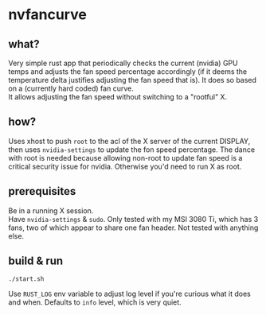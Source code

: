 # nvfancurve

## what?

Very simple rust app that periodically checks the current (nvidia) GPU temps and adjusts the fan speed percentage accordingly (if it deems the temperature delta justifies adjusting the fan speed that is).
It does so based on a (currently hard coded) fan curve.  
It allows adjusting the fan speed without switching to a "rootful" X.

## how?

Uses xhost to push `root` to the acl of the X server of the current DISPLAY, then uses `nvidia-settings` to update the fon speed percentage.
The dance with root is needed because allowing non-root to update fan speed is a critical security issue for nvidia. Otherwise you'd need to run X as root.

## prerequisites

Be in a running X session.  
Have `nvidia-settings` & `sudo`.
Only tested with my MSI 3080 Ti, which has 3 fans, two of which appear to share one fan header.
Not tested with anything else.

## build & run

`./start.sh`

Use `RUST_LOG` env variable to adjust log level if you're curious what it does and when. Defaults to `info` level, which is very quiet.
